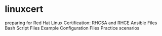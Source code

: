 # linuxcert
preparing for Red Hat Linux Certification: RHCSA and RHCE
Ansible Files
Bash Script Files
Example Configuration Files
Practice scenarios
